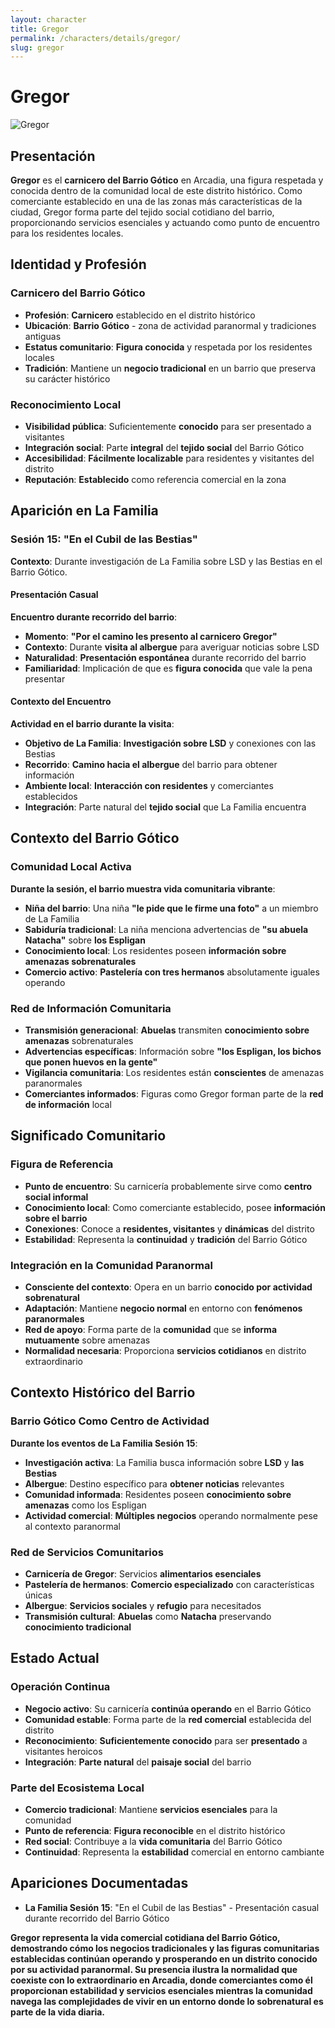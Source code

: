 ```yaml
---
layout: character
title: Gregor
permalink: /characters/details/gregor/
slug: gregor
---
```


# Gregor

<div class="character-photo">
  <img src="{{ site.baseurl }}/assets/img/characters/gregor.png" alt="Gregor" />
</div>

## Presentación
**Gregor** es el **carnicero del Barrio Gótico** en Arcadia, una figura respetada y conocida dentro de la comunidad local de este distrito histórico. Como comerciante establecido en una de las zonas más características de la ciudad, Gregor forma parte del tejido social cotidiano del barrio, proporcionando servicios esenciales y actuando como punto de encuentro para los residentes locales.

## Identidad y Profesión

### **Carnicero del Barrio Gótico**
- **Profesión**: **Carnicero** establecido en el distrito histórico
- **Ubicación**: **Barrio Gótico** - zona de actividad paranormal y tradiciones antiguas
- **Estatus comunitario**: **Figura conocida** y respetada por los residentes locales
- **Tradición**: Mantiene un **negocio tradicional** en un barrio que preserva su carácter histórico

### **Reconocimiento Local**
- **Visibilidad pública**: Suficientemente **conocido** para ser presentado a visitantes
- **Integración social**: Parte **integral** del **tejido social** del Barrio Gótico
- **Accesibilidad**: **Fácilmente localizable** para residentes y visitantes del distrito
- **Reputación**: **Establecido** como referencia comercial en la zona

## Aparición en La Familia

### **Sesión 15: "En el Cubil de las Bestias"**
**Contexto**: Durante investigación de La Familia sobre LSD y las Bestias en el Barrio Gótico.

#### **Presentación Casual**
**Encuentro durante recorrido del barrio**:
- **Momento**: **"Por el camino les presento al carnicero Gregor"**
- **Contexto**: Durante **visita al albergue** para averiguar noticias sobre LSD
- **Naturalidad**: **Presentación espontánea** durante recorrido del barrio
- **Familiaridad**: Implicación de que es **figura conocida** que vale la pena presentar

#### **Contexto del Encuentro**
**Actividad en el barrio durante la visita**:
- **Objetivo de La Familia**: **Investigación sobre LSD** y conexiones con las Bestias
- **Recorrido**: **Camino hacia el albergue** del barrio para obtener información
- **Ambiente local**: **Interacción con residentes** y comerciantes establecidos
- **Integración**: Parte natural del **tejido social** que La Familia encuentra

## Contexto del Barrio Gótico

### **Comunidad Local Activa**
**Durante la sesión, el barrio muestra vida comunitaria vibrante**:
- **Niña del barrio**: Una niña **"le pide que le firme una foto"** a un miembro de La Familia
- **Sabiduría tradicional**: La niña menciona advertencias de **"su abuela Natacha"** sobre **los Espligan**
- **Conocimiento local**: Los residentes poseen **información sobre amenazas sobrenaturales**
- **Comercio activo**: **Pastelería con tres hermanos** absolutamente iguales operando

### **Red de Información Comunitaria**
- **Transmisión generacional**: **Abuelas** transmiten **conocimiento sobre amenazas** sobrenaturales
- **Advertencias específicas**: Información sobre **"los Espligan, los bichos que ponen huevos en la gente"**
- **Vigilancia comunitaria**: Los residentes están **conscientes** de amenazas paranormales
- **Comerciantes informados**: Figuras como Gregor forman parte de la **red de información** local

## Significado Comunitario

### **Figura de Referencia**
- **Punto de encuentro**: Su carnicería probablemente sirve como **centro social informal**
- **Conocimiento local**: Como comerciante establecido, posee **información sobre el barrio**
- **Conexiones**: Conoce a **residentes, visitantes** y **dinámicas** del distrito
- **Estabilidad**: Representa la **continuidad** y **tradición** del Barrio Gótico

### **Integración en la Comunidad Paranormal**
- **Consciente del contexto**: Opera en un barrio **conocido por actividad sobrenatural**
- **Adaptación**: Mantiene **negocio normal** en entorno con **fenómenos paranormales**
- **Red de apoyo**: Forma parte de la **comunidad** que se **informa mutuamente** sobre amenazas
- **Normalidad necesaria**: Proporciona **servicios cotidianos** en distrito extraordinario

## Contexto Histórico del Barrio

### **Barrio Gótico Como Centro de Actividad**
**Durante los eventos de La Familia Sesión 15**:
- **Investigación activa**: La Familia busca información sobre **LSD** y **las Bestias**
- **Albergue**: Destino específico para **obtener noticias** relevantes
- **Comunidad informada**: Residentes poseen **conocimiento sobre amenazas** como los Espligan
- **Actividad comercial**: **Múltiples negocios** operando normalmente pese al contexto paranormal

### **Red de Servicios Comunitarios**
- **Carnicería de Gregor**: Servicios **alimentarios esenciales**
- **Pastelería de hermanos**: **Comercio especializado** con características únicas
- **Albergue**: **Servicios sociales** y **refugio** para necesitados
- **Transmisión cultural**: **Abuelas** como **Natacha** preservando **conocimiento tradicional**

## Estado Actual

### **Operación Continua**
- **Negocio activo**: Su carnicería **continúa operando** en el Barrio Gótico
- **Comunidad estable**: Forma parte de la **red comercial** establecida del distrito 
- **Reconocimiento**: **Suficientemente conocido** para ser **presentado** a visitantes heroicos
- **Integración**: **Parte natural** del **paisaje social** del barrio

### **Parte del Ecosistema Local**
- **Comercio tradicional**: Mantiene **servicios esenciales** para la comunidad
- **Punto de referencia**: **Figura reconocible** en el distrito histórico
- **Red social**: Contribuye a la **vida comunitaria** del Barrio Gótico
- **Continuidad**: Representa la **estabilidad** comercial en entorno cambiante

## Apariciones Documentadas
- **La Familia Sesión 15**: "En el Cubil de las Bestias" - Presentación casual durante recorrido del Barrio Gótico

**Gregor representa la vida comercial cotidiana del Barrio Gótico, demostrando cómo los negocios tradicionales y las figuras comunitarias establecidas continúan operando y prosperando en un distrito conocido por su actividad paranormal. Su presencia ilustra la normalidad que coexiste con lo extraordinario en Arcadia, donde comerciantes como él proporcionan estabilidad y servicios esenciales mientras la comunidad navega las complejidades de vivir en un entorno donde lo sobrenatural es parte de la vida diaria.**